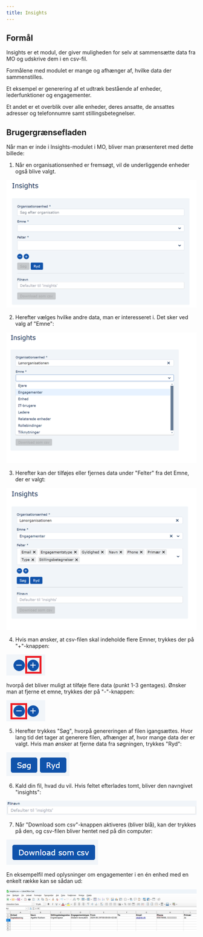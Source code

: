 ```yaml
---
title: Insights
---
```


## Formål

Insights er et modul, der giver muligheden for selv at sammensætte data fra MO og udskrive dem i en csv-fil.

Formålene med modulet er mange og afhænger af, hvilke data der sammenstilles.

Et eksempel er generering af et udtræk bestående af enheder, lederfunktioner og engagementer.

Et andet er et overblik over alle enheder, deres ansatte, de ansattes adresser og telefonnumre samt stillingsbetegnelser.

## Brugergrænsefladen

Når man er inde i Insights-modulet i MO, bliver man præsenteret med dette billede:

1. Når en organisationsenhed er fremsøgt, vil de underliggende enheder også blive valgt.

![image](../graphics/insights/insightsforside.png)

2. Herefter vælges hvilke andre data, man er interesseret i. Det sker ved valg af "Emne":

![image](../graphics/insights/insightsemne.png)

3. Herefter kan der tilføjes eller fjernes data under "Felter" fra det Emne, der er valgt:

![image](../graphics/insights/insightsfelter.png)

4. Hvis man ønsker, at csv-filen skal indeholde flere Emner, trykkes der på "+"-knappen:

![image](../graphics/insights/insightsplus.png)

hvorpå det bliver muligt at tilføje flere data (punkt 1-3 gentages). Ønsker man at fjerne et emne, trykkes der på "-"-knappen:

![image](../graphics/insights/insightsminus.png)

5. Herefter trykkes "Søg", hvorpå genereringen af filen igangsættes. Hvor lang tid det tager at generere filen, afhænger af, hvor mange data der er valgt. Hvis man ønsker at fjerne data fra søgningen, trykkes "Ryd":

![image](../graphics/insights/insightssoegogryd.png)

6. Kald din fil, hvad du vil. Hvis feltet efterlades tomt, bliver den navngivet "insights":

![image](../graphics/insights/insightsfilnavn.png)

7. Når "Download som csv"-knappen aktiveres (bliver blå), kan der trykkes på den, og csv-filen bliver hentet ned på din computer:

![image](../graphics/insights/insightsdownload.png)

En eksempelfil med oplysninger om engagementer i en én enhed med en enkelt række kan se sådan ud:

![image](../graphics/insights/insightseksempelcsv.png)
